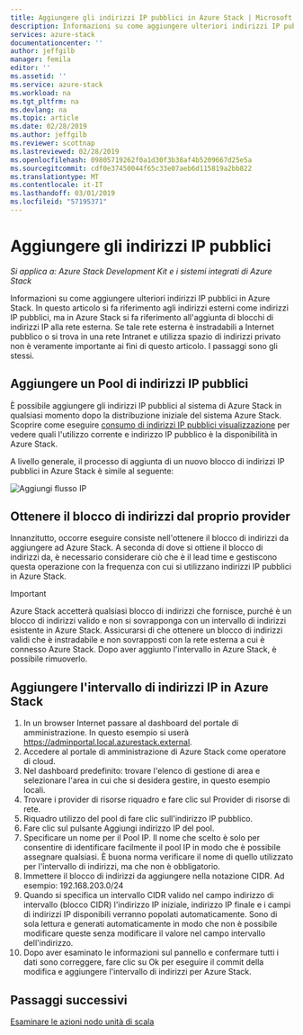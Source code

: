 ```yaml
---
title: Aggiungere gli indirizzi IP pubblici in Azure Stack | Microsoft Docs
description: Informazioni su come aggiungere ulteriori indirizzi IP pubblici in Azure Stack.
services: azure-stack
documentationcenter: ''
author: jeffgilb
manager: femila
editor: ''
ms.assetid: ''
ms.service: azure-stack
ms.workload: na
ms.tgt_pltfrm: na
ms.devlang: na
ms.topic: article
ms.date: 02/28/2019
ms.author: jeffgilb
ms.reviewer: scottnap
ms.lastreviewed: 02/28/2019
ms.openlocfilehash: 09805719262f0a1d30f3b38af4b5209667d25e5a
ms.sourcegitcommit: cdf0e37450044f65c33e07aeb6d115819a2bb822
ms.translationtype: MT
ms.contentlocale: it-IT
ms.lasthandoff: 03/01/2019
ms.locfileid: "57195371"
---
```

# <a name="add-public-ip-addresses"></a>Aggiungere gli indirizzi IP pubblici
*Si applica a: Azure Stack Development Kit e i sistemi integrati di Azure Stack*  

Informazioni su come aggiungere ulteriori indirizzi IP pubblici in Azure Stack.  In questo articolo si fa riferimento agli indirizzi esterni come indirizzi IP pubblici, ma in Azure Stack si fa riferimento all'aggiunta di blocchi di indirizzi IP alla rete esterna.  Se tale rete esterna è instradabili a Internet pubblico o si trova in una rete Intranet e utilizza spazio di indirizzi privato non è veramente importante ai fini di questo articolo.  I passaggi sono gli stessi. 

## <a name="add-a-public-ip-address-pool"></a>Aggiungere un Pool di indirizzi IP pubblici
È possibile aggiungere gli indirizzi IP pubblici al sistema di Azure Stack in qualsiasi momento dopo la distribuzione iniziale del sistema Azure Stack. Scoprire come eseguire [consumo di indirizzi IP pubblici visualizzazione](azure-stack-viewing-public-ip-address-consumption.md) per vedere quali l'utilizzo corrente e indirizzo IP pubblico è la disponibilità in Azure Stack.

A livello generale, il processo di aggiunta di un nuovo blocco di indirizzi IP pubblici in Azure Stack è simile al seguente:

 ![Aggiungi flusso IP](media/azure-stack-add-ips/flow.PNG)

## <a name="obtain-the-address-block-from-your-provider"></a>Ottenere il blocco di indirizzi dal proprio provider
Innanzitutto, occorre eseguire consiste nell'ottenere il blocco di indirizzi da aggiungere ad Azure Stack.  A seconda di dove si ottiene il blocco di indirizzi da, è necessario considerare ciò che è il lead time e gestiscono questa operazione con la frequenza con cui si utilizzano indirizzi IP pubblici in Azure Stack.  

> [!IMPORTANT]
> Azure Stack accetterà qualsiasi blocco di indirizzi che fornisce, purché è un blocco di indirizzi valido e non si sovrapponga con un intervallo di indirizzi esistente in Azure Stack.  Assicurarsi di che ottenere un blocco di indirizzi validi che è instradabile e non sovrapposti con la rete esterna a cui è connesso Azure Stack.  Dopo aver aggiunto l'intervallo in Azure Stack, è possibile rimuoverlo.

## <a name="add-the-ip-address-range-to-azure-stack"></a>Aggiungere l'intervallo di indirizzi IP in Azure Stack

1. In un browser Internet passare al dashboard del portale di amministrazione.  In questo esempio si userà https://adminportal.local.azurestack.external.  
2.  Accedere al portale di amministrazione di Azure Stack come operatore di cloud.
3.  Nel dashboard predefinito: trovare l'elenco di gestione di area e selezionare l'area in cui che si desidera gestire, in questo esempio locali.
4.  Trovare i provider di risorse riquadro e fare clic sul Provider di risorse di rete.
5.  Riquadro utilizzo del pool di fare clic sull'indirizzo IP pubblico.
6.  Fare clic sul pulsante Aggiungi indirizzo IP del pool.
7.  Specificare un nome per il Pool IP.  Il nome che scelto è solo per consentire di identificare facilmente il pool IP in modo che è possibile assegnare qualsiasi.  È buona norma verificare il nome di quello utilizzato per l'intervallo di indirizzi, ma che non è obbligatorio.
8.   Immettere il blocco di indirizzi da aggiungere nella notazione CIDR.  Ad esempio:  192.168.203.0/24
9.  Quando si specifica un intervallo CIDR valido nel campo indirizzo di intervallo (blocco CIDR) l'indirizzo IP iniziale, indirizzo IP finale e i campi di indirizzi IP disponibili verranno popolati automaticamente.  Sono di sola lettura e generati automaticamente in modo che non è possibile modificare queste senza modificare il valore nel campo intervallo dell'indirizzo.
10. Dopo aver esaminato le informazioni sul pannello e confermare tutti i dati sono correggere, fare clic su Ok per eseguire il commit della modifica e aggiungere l'intervallo di indirizzi per Azure Stack.


## <a name="next-steps"></a>Passaggi successivi 
[Esaminare le azioni nodo unità di scala](azure-stack-node-actions.md) 
